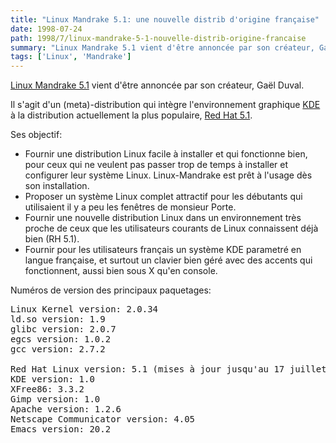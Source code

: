 ```yaml
---
title: "Linux Mandrake 5.1: une nouvelle distrib d'origine française"
date: 1998-07-24
path: 1998/7/linux-mandrake-5-1-nouvelle-distrib-origine-francaise
summary: "Linux Mandrake 5.1 vient d'être annoncée par son créateur, Gaël Duval."
tags: ['Linux', 'Mandrake']
---
```


<P>
<A HREF="http://www.linux-center.org/mandrake/indexfr.html">Linux Mandrake
5.1</A> vient d'être annoncée par son créateur, Gaël Duval.
</P>

<P>
Il s'agit d'un (meta)-distribution qui intègre l'environnement graphique
<A HREF="http://www.kde.org/">KDE</A> à la distribution actuellement la
plus populaire, <A HREF="http://www.redhat.com/">Red Hat 5.1</A>.
</P>

<P>Ses objectif:</P>

<UL>

<LI>Fournir une distribution Linux facile à installer et qui fonctionne
bien, pour ceux qui ne veulent pas passer trop de temps à installer
et configurer leur système Linux. Linux-Mandrake est prêt à l'usage
dès son installation.
<LI>Proposer un système Linux complet attractif pour les débutants qui
utilisaient il y a peu les fenêtres de monsieur Porte.
<LI>Fournir une nouvelle distribution Linux dans un environnement très
proche de ceux que les utilisateurs courants de Linux connaissent déjà
bien (RH 5.1).
<LI>Fournir pour les utilisateurs français un système KDE parametré en
langue française, et surtout un clavier bien géré avec des accents qui
fonctionnent, aussi bien sous X qu'en console.

</UL>

<P>Numéros de version des principaux paquetages:</P>

<PRE>
Linux Kernel version: 2.0.34
ld.so version: 1.9
glibc version: 2.0.7
egcs version: 1.0.2
gcc version: 2.7.2

Red Hat Linux version: 5.1 (mises à jour jusqu'au 17 juillet).
KDE version: 1.0
XFree86: 3.3.2
Gimp version: 1.0
Apache version: 1.2.6
Netscape Communicator version: 4.05
Emacs version: 20.2
</PRE>


